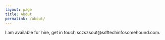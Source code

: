 ```yaml
---
layout: page
title: About
permalink: /about/
---
```


I am available for hire, get in touch sc<span id="hide">zszs</span>out@<span id="hide">sdf</span>techinfo<span id="hide">some</span>hound.com.